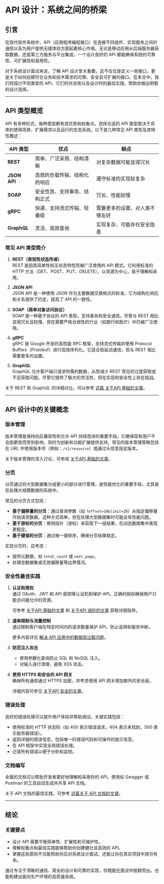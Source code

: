# API 设计：系统之间的桥梁

## 引言

在现代软件系统中，API（应用程序编程接口）在连接不同组件、实现服务之间的通信以及为用户提供无缝体验方面起着核心作用。无论是移动应用从后端服务器获取数据，还是第三方服务与平台集成，一个设计良好的 API 都能确保系统的可靠性、可扩展性和易用性。

对于系统设计面试来说，了解 API 设计至关重要。这不仅仅是定义一些接口，更是关于如何创建符合业务和技术需求的可靠、安全且可扩展的接口。在本文中，我们将探讨不同类型的 API、它们的优劣势以及设计时的最佳实践，帮助你做出明智的设计选择。

---

## API 类型概览

API 有多种形式，每种类型都有其优势和权衡点。选择合适的 API 类型取决于具体的使用场景、扩展需求以及运行的生态系统。以下是几种常见 API 类型及其特性概述：

| **API 类型** | **优点**                                          | **缺点**                                    |
|--------------|---------------------------------------------------|---------------------------------------------|
| **REST**     | 简单、广泛采用、结构清晰                           | 对复杂数据可能显得冗长                      |
| **JSON API** | 高效的负载传输、结构化的响应                       | 遵守标准的实现较复杂                        |
| **SOAP**     | 安全性高、支持事务、结构正式                       | 冗长、性能较慢                              |
| **gRPC**     | 快速、支持流式传输、轻量级                        | 需要更多的设置、对人类不够友好              |
| **GraphQL**  | 灵活、高效查询                                    | 实现复杂，可能存在安全隐患                  |

### 常见 API 类型简介

1. **REST（表现性状态传递）**  
   REST 是因其简单性和无状态特性而被广泛使用的 API 模式。它利用标准的 HTTP 方法（GET、POST、PUT、DELETE），以资源为中心，易于理解和采用。

2. **JSON API**  
   JSON API 是一种使用 JSON 作为主要数据交换格式的标准。它为结构化响应和关系提供了约定，提高了 API 的一致性。

3. **SOAP（简单对象访问协议）**  
   SOAP 是一种基于协议的 API 类型，支持事务和安全通信。尽管与 REST 相比显得冗长且较慢，但在需要严格合规性的行业（如银行和医疗）中仍被广泛使用。

4. **gRPC**  
   gRPC 是 Google 开发的高性能 RPC 框架，支持流式传输并使用 Protocol Buffers（Protobuf）进行高效序列化。它适合低延迟通信，但与 REST 相比需要更多的设置。

5. **GraphQL**  
   GraphQL 允许客户端只请求所需的数据，从而减少 REST 常见的过度获取或不足获取问题。尽管它提供了极大的灵活性，但在实现和安全性上存在挑战。

关于 REST 和 GraphQL 的详细对比，可以参考 [这篇 关于API 基础的文章](../Roadmap_Backend/06_API_Basics.md)。

---

## API 设计中的关键概念

### 版本管理

版本管理是保持向后兼容性和允许 API 持续改进的重要手段。它确保现有用户不会因更改而受到影响，同时为创新和功能扩展提供支持。常见的版本管理策略包括在 URL 中使用版本号（例如：`/v1/resource`）或通过头信息指定版本。

关于版本管理的深入讨论，可参阅 [关于API 基础的文章](../Roadmap_Backend/06_API_Basics.md)。

### 分页

分页通过将大型数据集分成更小的部分进行管理，是性能优化的重要手段，尤其是在处理大规模数据的系统中。

常见的分页方式包括：

- **基于偏移量的分页**：通过查询参数（如 `?offset=10&limit=20`）从指定偏移量开始请求数据。这种方式简单，但在处理大型数据集时可能会有性能问题。
- **基于游标的分页**：使用指针（游标）来获取下一组结果，在动态数据集中表现更稳定。
- **基于键值的分页**：通过唯一键排序，确保分页结果稳定。

实现分页时，应考虑：

- 提供元数据，如 `total_count` 或 `next_page`。
- 处理空数据集或无效偏移量等边界情况。

### 安全性最佳实践

1. **认证和授权**  
   通过 OAuth、JWT 和 API 密钥等认证机制保护 API。正确的授权确保用户只能访问被允许的资源。

   可参考 [关于API 基础的文章](../Roadmap_Backend/06_API_Basics.md) 和 [关于API 进阶的文章](../Roadmap_Backend/07_API_Advanced.md) 获取详细指导。

2. **速率限制与流量控制**  
   通过限制客户端在特定时间内的请求数量保护 API，防止滥用和服务中断。

   更多内容详见 [解决 API 应用中的数据库过载问题](../Industry_Experience/04_API_Optimization.md)。

3. **防范注入攻击**  
   - 使用参数化查询防止 SQL 和 NoSQL 注入。
   - 对输入进行清理，避免 XSS 攻击。

4. **使用 HTTPS 和安全的 API 网关**  
   确保所有通信通过 HTTPS 加密，并考虑使用 API 网关增加额外的安全层。

   详细内容可参见 [关于API 安全的文章](../Roadmap_Backend/17_Web_Security.md)。

### 错误处理

良好的错误处理可以提升用户体验并帮助调试。关键实践包括：

- 使用标准的 HTTP 状态码（如 400 表示错误请求，404 表示未找到，500 表示服务器错误）。
- 返回详细的错误信息，包括唯一的错误代码和可操作的提示信息。
- 在 API 框架中实现全局错误处理。
- 记录所有错误以便于分析和监控。

### 文档编写

全面的文档可以帮助开发者更好地理解和采用你的 API。使用如 Swagger 或 Postman 的工具自动生成并共享 API 文档。

关于 API 文档的最佳实践，可参考 [这篇关于 API 文档的文章](../Industry_Experience/06_Swagger_API_Doc.md)。

---

## 结论

### 关键要点

- 设计 API 需要平衡简单性、扩展性和可维护性。
- 理解权衡点和最佳实践能够帮助你创建健壮且高效的 API。
- 掌握这些原则不仅能帮助你应对系统设计面试，还能让你在真实项目中游刃有余。

通过专注于清晰的通信、周全的设计和可靠的实现，你既能在面试中脱颖而出，也能构建出面向生产环境的高质量系统。
